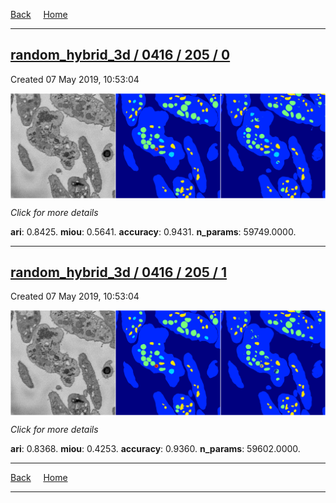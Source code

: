 
[Back](..)&nbsp;&nbsp;&nbsp;&nbsp;&nbsp;[Home](https://leapmanlab.github.io/snapshots)

---

<div class="summary"><a href="0"><h2>random_hybrid_3d / 0416 / 205 / 0</h2></a><p>Created 07 May 2019, 10:53:04
</p><a href="0"><img src="0/media/summary.png" align="center"></a><p>
<i>Click for more details</i>
</p></div>

**ari**: 0.8425. **miou**: 0.5641. **accuracy**: 0.9431. **n_params**: 59749.0000. 

---

<div class="summary"><a href="1"><h2>random_hybrid_3d / 0416 / 205 / 1</h2></a><p>Created 07 May 2019, 10:53:04
</p><a href="1"><img src="1/media/summary.png" align="center"></a><p>
<i>Click for more details</i>
</p></div>

**ari**: 0.8368. **miou**: 0.4253. **accuracy**: 0.9360. **n_params**: 59602.0000. 

---

[Back](..)&nbsp;&nbsp;&nbsp;&nbsp;&nbsp;[Home](https://leapmanlab.github.io/snapshots)

---